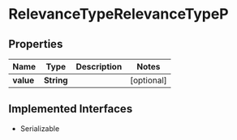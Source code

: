 

# RelevanceTypeRelevanceTypeP


## Properties

Name | Type | Description | Notes
------------ | ------------- | ------------- | -------------
**value** | **String** |  |  [optional]


## Implemented Interfaces

* Serializable


